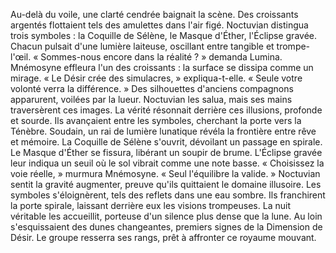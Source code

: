 Au-delà du voile, une clarté cendrée baignait la scène.
Des croissants argentés flottaient tels des amulettes dans l'air figé.
Noctuvian distingua trois symboles : la Coquille de Sélène, le Masque d'Éther, l'Éclipse gravée.
Chacun pulsait d'une lumière laiteuse, oscillant entre tangible et trompe-l'œil.
« Sommes-nous encore dans la réalité ? » demanda Lumina.
Mnémosyne effleura l'un des croissants : la surface se dissipa comme un mirage.
« Le Désir crée des simulacres, » expliqua-t-elle. « Seule votre volonté verra la différence. »
Des silhouettes d'anciens compagnons apparurent, voilées par la lueur.
Noctuvian les salua, mais ses mains traversèrent ces images.
La vérité résonnait derrière ces illusions, profonde et sourde.
Ils avançaient entre les symboles, cherchant la porte vers la Ténèbre.
Soudain, un rai de lumière lunatique révéla la frontière entre rêve et mémoire.
La Coquille de Sélène s'ouvrit, dévoilant un passage en spirale.
Le Masque d'Éther se fissura, libérant un soupir de brume.
L'Éclipse gravée leur indiqua un seuil où le sol vibrait comme une note basse.
« Choisissez la voie réelle, » murmura Mnémosyne. « Seul l'équilibre la valide. »
Noctuvian sentit la gravité augmenter, preuve qu'ils quittaient le domaine illusoire.
Les symboles s'éloignèrent, tels des reflets dans une eau sombre.
Ils franchirent la porte spirale, laissant derrière eux les visions trompeuses.
La nuit véritable les accueillit, porteuse d'un silence plus dense que la lune.
Au loin s'esquissaient des dunes changeantes, premiers signes de la Dimension de Désir. Le groupe resserra ses rangs, prêt à affronter ce royaume mouvant.

